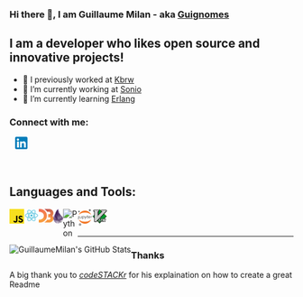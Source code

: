 ### Hi there 👋, I am Guillaume Milan - aka [Guignomes](https://www.deviantart.com/guignomes)

## I am a developer who likes open source and innovative projects!

- 🤠 I previously worked at [Kbrw][kbrw]
- 🔭 I’m currently working at [Sonio][sonio]
- 🌱 I’m currently learning [Erlang][erlang]

### Connect with me:

[<img style="margin-left:10px;" alt="guillaume-milan-b7389212b" width="22px" src="https://raw.githubusercontent.com/GuillaumeMilan/GuillaumeMilan/master/images/linkedin.svg" />][linkedin]

<br />

## Languages and Tools:


[<img align="left" alt="React"   width="26px"  src="https://raw.githubusercontent.com/GuillaumeMilan/GuillaumeMilan/master/images/javascript.svg" />][javascript]
[<img align="left" alt="React"   width="26px"  src="https://raw.githubusercontent.com/GuillaumeMilan/GuillaumeMilan/master/images/react.svg" />][react]
[<img align="left" alt="D3js"    width="26px"  src="https://raw.githubusercontent.com/GuillaumeMilan/GuillaumeMilan/master/images/d3js.svg" />][d3js]
[<img align="left" alt="Elixir"  height="26px" src="https://raw.githubusercontent.com/GuillaumeMilan/GuillaumeMilan/master/images/elixir.svg" />][elixir-lang]
[<img align="left" alt="Python"  width="26px"  src="https://upload.wikimedia.org/wikipedia/commons/c/c3/Python-logo-notext.svg" />][python]
[<img align="left" alt="Jupyter" width="26px"  src="https://raw.githubusercontent.com/GuillaumeMilan/GuillaumeMilan/master/images/jupyter.svg" />][jupyter]
[<img align="left" alt="Vim"     width="26px"  src="https://raw.githubusercontent.com/GuillaumeMilan/GuillaumeMilan/master/images/vim.svg" />][vim]

<br />
<br />


---


<img align="left" alt="GuillaumeMilan's GitHub Stats" src="https://github-readme-stats.vercel.app/api?username=GuillaumeMilan&show_icons=true&hide_border=true" />


### Thanks

A big thank you to *[codeSTACKr][codestackrwebsite]* for his explaination on how to create a great Readme

<!--
**GuillaumeMilan/GuillaumeMilan** is a ✨ _special_ ✨ repository because its `README.md` (this file) appears on your GitHub profile.

Here are some ideas to get you started:

- 👯 I’m looking to collaborate on ...
- 🤔 I’m looking for help with ...
- 📫 How to reach me: ...
- 😄 Pronouns: ...
- ⚡ Fun fact: ...
- 💬 Ask me: ...
-->

[kbrw]: https://kbrw.fr
[sonio]: https://sonio.ai/
[codestackrwebsite]: https://www.youtube.com/channel/UCDCHcqyeQgJ-jVSd6VJkbCw
[javascript]: https://developer.mozilla.org/en-US/docs/Web/JavaScript
[react]: https://reactjs.org/
[elixir-lang]: https://elixir-lang.org/
[erlang]: https://www.erlang.org/
[vim]: https://www.vim.org/
[linkedin]: https://www.linkedin.com/in/guillaume-milan-b7389212b/
[d3js]: https://d3js.org/
[python]: https://www.python.org/
[jupyter]: https://jupyter.org/
[elm]: https://elm-lang.org/
